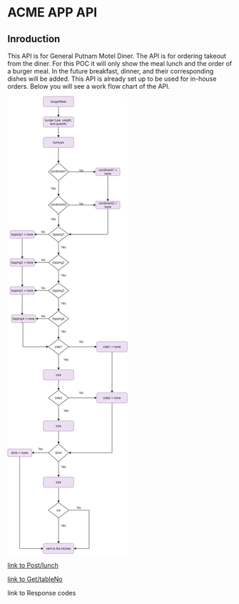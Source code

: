# ACME APP API 

## Inroduction

This API is for General Putnam Motel Diner. The API is for ordering takeout from the diner.
For this POC it will only show the meal lunch and the order of a burger meal.
In the future breakfast, dinner, and their corresponding dishes will be added.
This API is already set up to be used for in-house orders. Below you will see a work flow chart of the API.

![API Work Flow](API_Images/APIFlowChart.png)

[link to Post/lunch](https://github.com/TaliaNovich/Hamburger_API_Docs/blob/main/POST.md)

[link to Get/tableNo](https://github.com/TaliaNovich/Hamburger_API_Docs/blob/main/GET.md)

link to Response codes
